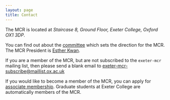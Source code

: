 ```yaml
---
layout: page
title: Contact
---
```

The MCR is located at *Staircase 8, Ground Floor, Exeter College, Oxford OX1 3DP*.

You can find out about the [committee](/committee) which sets the direction for the MCR.
The MCR President is [Esther Kwan](mailto:president@exetermcr.org).

If you are a member of the MCR, but are not subscribed to the `exeter-mcr` mailing list,
then please send a blank email to
[exeter-mcr-subscribe@maillist.ox.ac.uk](mailto:exeter-mcr-subscribe@maillist.ox.ac.uk)

If you would like to become a member of the MCR, you can apply for
[associate membership](/associate-membership).
Graduate students at Exeter College are automatically members of the MCR.
